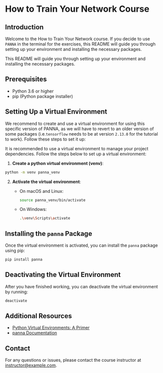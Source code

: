 # How to Train Your Network Course

## Introduction
Welcome to the How to Train Your Network course. If you decide to use `PANNA` in the terminal for the exercises, this README will guide you through setting up your environment and installing the necessary packages. 

This README will guide you through setting up your environment and installing the necessary packages.

## Prerequisites
- Python 3.6 or higher
- pip (Python package installer)

## Setting Up a Virtual Environment
We recommend to create and use a virtual environment for using this specific version of PANNA, as we will have to revert to an older version of some packages (i.e.`tensorflow` needs to be at version `2.13.0` for the tutorial to work). Follow these steps to set it up: 


It is recommended to use a virtual environment to manage your project dependencies. Follow the steps below to set up a virtual environment:

1. **Create a python virtual environment (venv)**:

```sh
python -m venv panna_venv
```

2. **Activate the virtual environment**:

    - On macOS and Linux:
        ```sh
        source panna_venv/bin/activate
        ```
    - On Windows:
        ```sh
        .\venv\Scripts\activate
        ```


## Installing the `panna` Package
Once the virtual environment is activated, you can install the `panna` package using pip:

```sh
pip install panna
```

## Deactivating the Virtual Environment
After you have finished working, you can deactivate the virtual environment by running:

```sh
deactivate
```

## Additional Resources
- [Python Virtual Environments: A Primer](https://realpython.com/python-virtual-environments-a-primer/)
- [panna Documentation](https://panna.readthedocs.io/)

## Contact
For any questions or issues, please contact the course instructor at [instructor@example.com](mailto:instructor@example.com).

